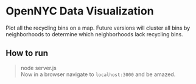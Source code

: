 # OpenNYC Data Visualization

Plot all the recycling bins on a map. Future versions will cluster all bins by neighborhoods to determine which neighborhoods
lack recycling bins.

## How to run

> node server.js  
Now in a browser navigate to `localhost:3000` and be amazed.

